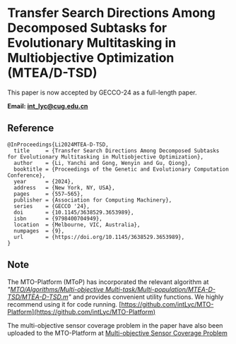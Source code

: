 # Transfer Search Directions Among Decomposed Subtasks for Evolutionary Multitasking in Multiobjective Optimization (MTEA/D-TSD)

This paper is now accepted by GECCO-24 as a full-length paper.

**Email: <int_lyc@cug.edu.cn>**

## Reference

```
@InProceedings{Li2024MTEA-D-TSD,
  title     = {Transfer Search Directions Among Decomposed Subtasks for Evolutionary Multitasking in Multiobjective Optimization},
  author    = {Li, Yanchi and Gong, Wenyin and Gu, Qiong},
  booktitle = {Proceedings of the Genetic and Evolutionary Computation Conference},
  year      = {2024},
  address   = {New York, NY, USA},
  pages     = {557–565},
  publisher = {Association for Computing Machinery},
  series    = {GECCO '24},
  doi       = {10.1145/3638529.3653989},
  isbn      = {9798400704949},
  location  = {Melbourne, VIC, Australia},
  numpages  = {9},
  url       = {https://doi.org/10.1145/3638529.3653989},
}
```

## Note

The MTO-Platform (MToP) has incorporated the relevant algorithm at *"[MTO/Algorithms/Multi-objective Multi-task/Multi-population/MTEA-D-TSD/MTEA-D-TSD.m](https://github.com/intLyc/MTO-Platform/blob/master/MTO/Algorithms/Multi-objective%20Multi-task/Multi-population/MTEA-D-TSD/MTEA_D_TSD.m)"* and provides convenient utility functions. We highly recommend using it for code running. [https://github.com/intLyc/MTO-Platform](https://github.com/intLyc/MTO-Platform)

The multi-objective sensor coverage problem in the paper have also been uploaded to the MTO-Platform at [Multi-objective Sensor Coverage Problem](https://github.com/intLyc/MTO-Platform/blob/master/MTO/Problems/Real-world%20Applications/Multiobjective%20Sensor%20Coverage%20Problem/MOSCP.m)
